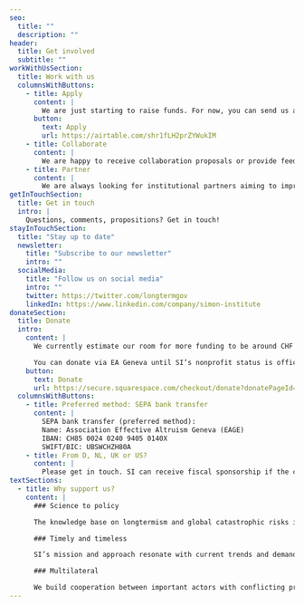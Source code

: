 ```yaml
---
seo:
  title: ""
  description: ""
header:
  title: Get involved
  subtitle: ""
workWithUsSection:
  title: Work with us
  columnsWithButtons:
    - title: Apply
      content: |
        We are just starting to raise funds. For now, you can send us a general application to signal interest.
      button:
        text: Apply
        url: https://airtable.com/shr1fLH2prZYWukIM
    - title: Collaborate
      content: |
        We are happy to receive collaboration proposals or provide feedback on projects related to our focus areas. For select audiences, we also give talks and workshops.
    - title: Partner
      content: |
        We are always looking for institutional partners aiming to improve the representation of future generations in public policy-making and reduce global catastrophic risks.
getInTouchSection:
  title: Get in touch
  intro: |
    Questions, comments, propositions? Get in touch!
stayInTouchSection:
  title: "Stay up to date"
  newsletter:
    title: "Subscribe to our newsletter"
    intro: ""
  socialMedia:
    title: "Follow us on social media"
    intro: ""
    twitter: https://twitter.com/longtermgov
    linkedIn: https://www.linkedin.com/company/simon-institute
donateSection:
  title: Donate
  intro:
    content: |
      We currently estimate our room for more funding to be around CHF 2'000'000. Any amount of donations directly enables us to do more. Check out our [2-year launch plan](/blog/post/launch-plan/) for more.

      You can donate via EA Geneva until SI’s nonprofit status is officially recognized. This also makes your contribution tax deductible in Switzerland.
    button:
      text: Donate
      url: https://secure.squarespace.com/checkout/donate?donatePageId=5c003973c2241b0a1e7b9388
  columnsWithButtons:
    - title: Preferred method: SEPA bank transfer
      content: |
        SEPA bank transfer (preferred method):  
        Name: Association Effective Altruism Geneva (EAGE)  
        IBAN: CH85 0024 0240 9405 0140X
        SWIFT/BIC: UBSWCHZH80A
    - title: From D, NL, UK or US?
      content: |
        Please get in touch. SI can receive fiscal sponsorship if the collective annual donation volume from abroad is above € 10’000.
textSections:
  - title: Why support us?
    content: |
      ### Science to policy

      The knowledge base on longtermism and global catastrophic risks is expanding rapidly. SI empowers policy-makers to make sense of all the information and act in the face of uncertainty.

      ### Timely and timeless

      SI’s mission and approach resonate with current trends and demands in policy networks. Our discreet support and longterm focus make us a uniquely trustworthy ally for change.

      ### Multilateral

      We build cooperation between important actors with conflicting preferences by facilitating mutual understanding, information exchange, collective prioritization and policy learning.
---
```

